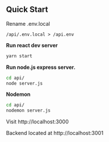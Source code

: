 ## Quick Start

Rename .env.local 
```
/api/.env.local > /api.env
```

**Run react dev server**

```bash
yarn start
```

**Run node.js express server.**
```bash
cd api/
node server.js
```

**Nodemon**
```bash
cd api/
nodemon server.js
```
Visit http://localhost:3000

Backend located at http://localhost:3001